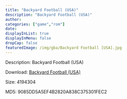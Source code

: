 ```yaml
---
title: "Backyard Football (USA)"
description: "Backyard Football (USA)"
author: 
categories: ["game","rom"]
date: 
displayInList: true
displayInMenu: false
dropCap: false
featuredImage: /img/gba/Backyard Football [USA].jpg
---
```


Description: Backyard Football (USA)

Download: <a style="text-decoration:underline;" href="https://mega.nz/#!fLQmlYhb!_BLxNTBZoN7ZwtT-bAvBTiyPINKClX_Id-_PEM8Scg8" target = "_blank" rel = "nofollow" > Backyard Football (USA)</a>

Size: 4194304

MD5: 9085DD5A5EF4B2820A838C375301FEC2

